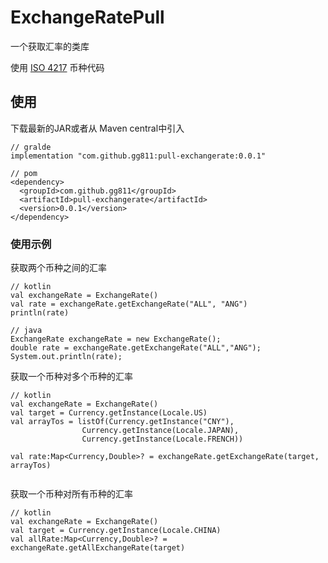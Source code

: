 # ExchangeRatePull

一个获取汇率的类库

使用 [ISO 4217](https://zh.wikipedia.org/wiki/ISO_4217) 币种代码

## 使用

下载最新的JAR或者从 Maven central中引入
```
// gralde
implementation "com.github.gg811:pull-exchangerate:0.0.1"
```
```
// pom
<dependency>
  <groupId>com.github.gg811</groupId>
  <artifactId>pull-exchangerate</artifactId>
  <version>0.0.1</version>
</dependency>
```

### 使用示例


获取两个币种之间的汇率

```
// kotlin
val exchangeRate = ExchangeRate()
val rate = exchangeRate.getExchangeRate("ALL", "ANG")
println(rate)

```
```
// java
ExchangeRate exchangeRate = new ExchangeRate();
double rate = exchangeRate.getExchangeRate("ALL","ANG");
System.out.println(rate);

```


获取一个币种对多个币种的汇率

```
// kotlin
val exchangeRate = ExchangeRate()
val target = Currency.getInstance(Locale.US)
val arrayTos = listOf(Currency.getInstance("CNY"),
                Currency.getInstance(Locale.JAPAN),
                Currency.getInstance(Locale.FRENCH))

val rate:Map<Currency,Double>? = exchangeRate.getExchangeRate(target, arrayTos)
 
```

获取一个币种对所有币种的汇率


```
// kotlin
val exchangeRate = ExchangeRate()
val target = Currency.getInstance(Locale.CHINA)
val allRate:Map<Currency,Double>? = exchangeRate.getAllExchangeRate(target)

```
